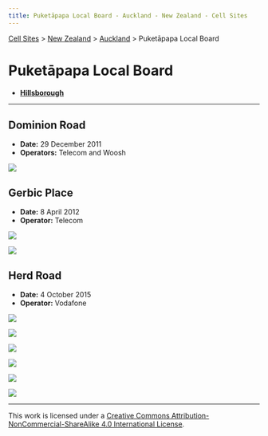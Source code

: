 ```yaml
---
title: Puketāpapa Local Board - Auckland - New Zealand - Cell Sites
---
```


[Cell Sites](../../../) > [New Zealand](../../) > [Auckland](../) > Puketāpapa Local Board

# Puketāpapa Local Board

* **[Hillsborough](./hillsborough)**

---

## Dominion Road

* **Date:** 29 December 2011
* **Operators:** Telecom and Woosh

![](https://f001.backblazeb2.com/file/CellSites/NZ/AUK/Puket%C4%81papa/20111229-114743.jpg)

## Gerbic Place

* **Date:** 8 April 2012
* **Operator:** Telecom

![](https://f001.backblazeb2.com/file/CellSites/NZ/AUK/Puket%C4%81papa/20120408-135515.jpg)

![](https://f001.backblazeb2.com/file/CellSites/NZ/AUK/Puket%C4%81papa/20120408-135138.jpg)

## Herd Road

* **Date:** 4 October 2015
* **Operator:** Vodafone

![](https://f001.backblazeb2.com/file/CellSites/NZ/AUK/Puket%C4%81papa/20151004-145556.jpg)

![](https://f001.backblazeb2.com/file/CellSites/NZ/AUK/Puket%C4%81papa/20151004-145730.jpg)

![](https://f001.backblazeb2.com/file/CellSites/NZ/AUK/Puket%C4%81papa/20151004-145821.jpg)

![](https://f001.backblazeb2.com/file/CellSites/NZ/AUK/Puket%C4%81papa/20151004-150414.jpg)

![](https://f001.backblazeb2.com/file/CellSites/NZ/AUK/Puket%C4%81papa/20151004-150437a.jpg)

![](https://f001.backblazeb2.com/file/CellSites/NZ/AUK/Puket%C4%81papa/20151004-150558.jpg)

---

This work is licensed under a [Creative Commons Attribution-NonCommercial-ShareAlike 4.0 International License](http://creativecommons.org/licenses/by-nc-sa/4.0/).
